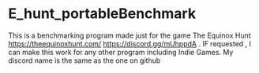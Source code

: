 # E_hunt_portableBenchmark
This is a benchmarking program made just for the game The Equinox Hunt https://theequinoxhunt.com/ https://discord.gg/mUhppdA . IF requested , I can make this work for any other program including Indie Games.  My discord name is the same as the one on github
